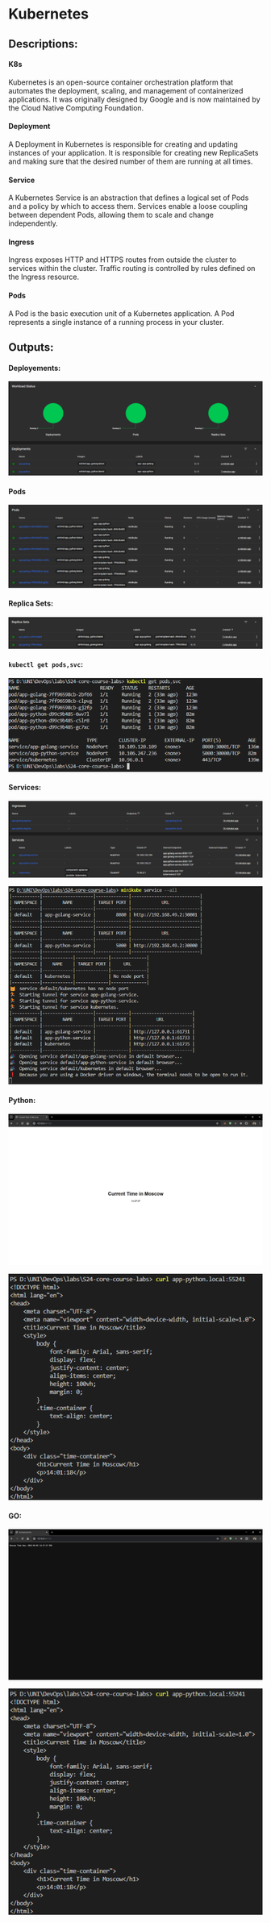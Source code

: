 # Kubernetes

## Descriptions:

#### K8s
Kubernetes is an open-source container orchestration platform that automates the deployment, scaling, and management of containerized applications. It was originally designed by Google and is now maintained by the Cloud Native Computing Foundation.

#### Deployment
A Deployment in Kubernetes is responsible for creating and updating instances of your application. It is responsible for creating new ReplicaSets and making sure that the desired number of them are running at all times.

#### Service
A Kubernetes Service is an abstraction that defines a logical set of Pods and a policy by which to access them. Services enable a loose coupling between dependent Pods, allowing them to scale and change independently.

#### Ingress
Ingress exposes HTTP and HTTPS routes from outside the cluster to services within the cluster. Traffic routing is controlled by rules defined on the Ingress resource.

#### Pods
A Pod is the basic execution unit of a Kubernetes application. A Pod represents a single instance of a running process in your cluster.


## Outputs:
#### Deployements:
![1](./images/1.png) 

#### Pods
![2](./images/2.png)

#### Replica Sets: 
![3](./images/3.png)

#### `kubectl get pods,svc`:
![getpodssvc](./images/getpodssvc.png)

#### Services: 
![4](./images/4.png)

![serviceall](./images/serviceall.png)

#### Python:
![pythonbrowser](./images/pythonbrowser.png)

![curlpython](./images/curlpython.png)

#### GO:
![pythonbrowser](./images/gobrowser.png)

![curlpython](./images/curlpython.png)
